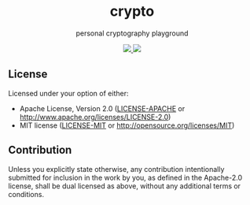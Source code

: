 <h1 align="center">
  crypto
</h1>

<p align="center">
  personal cryptography playground
</p>

<div align="center">
  <a href="https://x.com/cryptograthor">
    <img src="https://img.shields.io/badge/made_by_cryptograthor-black?style=flat&logo=undertale&logoColor=hotpink" />
    <!-- ![](https://img.shields.io/badge/made_by_cryptograthor-black?style=flat&logo=undertale&logoColor=hotpink) -->
  </a>
  <a href="https://github.com/thor314/crypto/actions">
    <!-- ![](https://github.com/thor314/crypto/actions/workflows/ci.yml/badge.svg) -->
    <img src="https://github.com/thor314/crypto/actions/workflows/ci.yml/badge.svg" />
  </a>
  <!-- [![crates.io](https://img.shields.io/crates/v/crypto.svg)](https://crates.io/crates/crypto) -->
  <!-- [![Documentation](https://docs.rs/crypto/badge.svg)](https://docs.rs/crypto) -->
  </div>


## License
Licensed under your option of either:
- Apache License, Version 2.0 ([LICENSE-APACHE](LICENSE-APACHE) or http://www.apache.org/licenses/LICENSE-2.0)
- MIT license ([LICENSE-MIT](LICENSE-MIT) or http://opensource.org/licenses/MIT)

## Contribution
Unless you explicitly state otherwise, any contribution intentionally submitted
for inclusion in the work by you, as defined in the Apache-2.0 license, shall be
dual licensed as above, without any additional terms or conditions.
